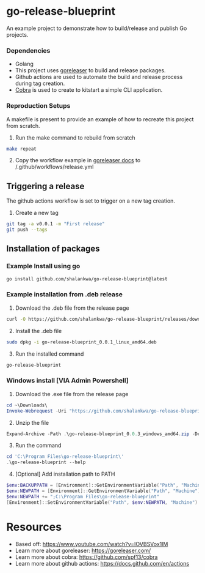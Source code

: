 
# go-release-blueprint
An example project to demonstrate how to build/release and publish Go projects.

### Dependencies
- Golang
- This project uses [goreleaser](https://goreleaser.com/) to build and release packages.
- Github actions are used to automate the build and release process during tag creation.
- [Cobra](https://github.com/spf13/cobra) is used to create to kitstart a simple CLI application.

### Reproduction Setups
A makefile is present to provide an example of how to recreate this project from scratch.
1. Run the make command to rebuild from scratch
```bash
make repeat
```

2. Copy the workflow example in [goreleaser docs](https://goreleaser.com/ci/actions/) to /.github/workflows/release.yml

## Triggering a release
The github actions workflow is set to trigger on a new tag creation.
1. Create a new tag
```bash
git tag -a v0.0.1 -m "First release"
git push --tags
```

## Installation of packages
### Example Install using go
```bash
go install github.com/shalankwa/go-release-blueprint@latest
```

### Example installation from .deb release
1. Download the .deb file from the release page
```bash
curl -O https://github.com/shalankwa/go-release-blueprint/releases/download/v0.0.1/go-release-blueprint_0.0.1_linux_amd64.deb
```
2. Install the .deb file
```bash
sudo dpkg -i go-release-blueprint_0.0.1_linux_amd64.deb
```
3. Run the installed command
```bash
go-release-blueprint
```

### Windows install [VIA Admin Powershell]

1. Download the .exe file from the release page
```powershell
cd ~\Downloads\
Invoke-Webrequest -Uri "https://github.com/shalankwa/go-release-blueprint/releases/download/v0.0.3/go-release-blueprint_0.0.3_windows_amd64.zip" -OutFile "go-release-blueprint_0.0.3_windows_amd64.zip"
```

2. Unzip the file
```powershell
Expand-Archive -Path .\go-release-blueprint_0.0.3_windows_amd64.zip -DestinationPath 'C:\Program Files\go-release-blueprint'
```

3. Run the command
```powershell
cd 'C:\Program Files\go-release-blueprint\'
.\go-release-blueprint --help
```

4. [Optional] Add installation path to PATH
```powershell
$env:BACKUPPATH = [Environment]::GetEnvironmentVariable("Path", "Machine")
$env:NEWPATH = [Environment]::GetEnvironmentVariable("Path", "Machine")
$env:NEWPATH += ";C:\Program Files\go-release-blueprint"
[Environment]::SetEnvironmentVariable("Path", $env:NEWPATH, "Machine")
```

# Resources
- Based off: https://www.youtube.com/watch?v=IOVBSVox1lM
- Learn more about goreleaser: https://goreleaser.com/
- Learn more about cobra: https://github.com/spf13/cobra
- Learn more about github actions: https://docs.github.com/en/actions